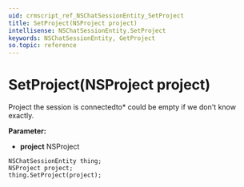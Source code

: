 ```yaml
---
uid: crmscript_ref_NSChatSessionEntity_SetProject
title: SetProject(NSProject project)
intellisense: NSChatSessionEntity.SetProject
keywords: NSChatSessionEntity, GetProject
so.topic: reference
---
```


# SetProject(NSProject project)

Project the session is connectedto* could be empty if we don't know exactly.

**Parameter:** 
* **project** NSProject

```crmscript
NSChatSessionEntity thing;
NSProject project;
thing.SetProject(project);
```

